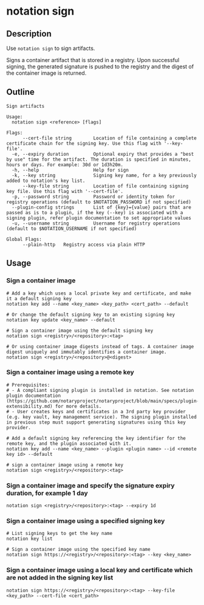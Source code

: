 # notation sign

## Description

Use `notation sign` to sign artifacts.

Signs a container artifact that is stored in a registry. Upon successful signing, the generated signature is pushed to the registry and the digest of the container image is returned.

## Outline

```text
Sign artifacts

Usage:
  notation sign <reference> [flags]

Flags:
      --cert-file string        Location of file containing a complete certificate chain for the signing key. Use this flag with '--key-file'.
  -e, --expiry duration         Optional expiry that provides a "best by use" time for the artifact. The duration is specified in minutes, hours or days. For example: 30d or 1d3h20m.
  -h, --help                    Help for sign
  -k, --key string              Signing key name, for a key previously added to notation's key list.
      --key-file string         Location of file containing signing key file. Use this flag with '--cert-file'.
  -p, --password string         Password or identity token for registry operations (default to $NOTATION_PASSWORD if not specified)
  --plugin-config strings       List of {key}={value} pairs that are passed as is to a plugin, if the key (--key) is associated with a signing plugin, refer plugin documentation to set appropriate values
  -u, --username string         Username for registry operations (default to $NOTATION_USERNAME if not specified)

Global Flags:
      --plain-http   Registry access via plain HTTP
```

## Usage

### Sign a container image

```shell
# Add a key which uses a local private key and certificate, and make it a default signing key
notation key add --name <key_name> <key_path> <cert_path> --default

# Or change the default signing key to an existing signing key
notation key update <key_name> --default

# Sign a container image using the default signing key
notation sign <registry>/<repository>:<tag>

# Or using container image digests instead of tags. A container image digest uniquely and immutably identifies a container image.
notation sign <registry>/<repository>@<digest>
```

### Sign a container image using a remote key

```shell
# Prerequisites: 
# - A compliant signing plugin is installed in notation. See notation plugin documentation (https://github.com/notaryproject/notaryproject/blob/main/specs/plugin-extensibility.md) for more details.
# - User creates keys and certificates in a 3rd party key provider (e.g. key vault, key management service). The signing plugin installed in previous step must support generating signatures using this key provider.

# Add a default signing key referencing the key identifier for the remote key, and the plugin associated with it.
notation key add --name <key_name> --plugin <plugin name> --id <remote key id> --default

# sign a container image using a remote key
notation sign <registry>/<repository>:<tag>
```

### Sign a container image and specify the signature expiry duration, for example 1 day

```shell
notation sign <registry>/<repository>:<tag> --expiry 1d
```

### Sign a container image using a specified signing key

```shell
# List signing keys to get the key name
notation key list

# Sign a container image using the specified key name
notation sign https://<registry>/<repository>:<tag> --key <key_name>
```

### Sign a container image using a local key and certificate which are not added in the signing key list

```shell
notation sign https://<registry>/<repository>:<tag> --key-file <key_path> --cert-file <cert_path>
```
